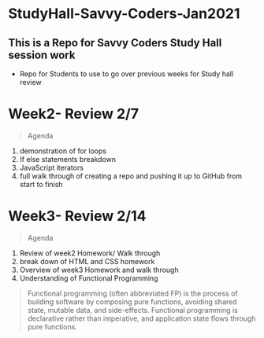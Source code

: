 # StudyHall-Savvy-Coders-Jan2021

## This is a Repo for Savvy Coders Study Hall session work 

- Repo for Students to use to go over previous weeks for Study hall review

# Week2- Review 2/7

> Agenda 
1. demonstration of for loops
2. If else statements breakdown
3. JavaScript iterators
4. full walk through of creating a repo and pushing it up to GitHub from start to finish

# Week3- Review 2/14

>Agenda
1. Review of week2 Homework/ Walk through
2. break down of HTML and CSS homework
3. Overview of week3 Homework and walk through
4. Understanding of Functional Programming 
> Functional programming (often abbreviated FP) is the process of building software by composing pure functions, avoiding shared state, mutable data, and side-effects. Functional programming is declarative rather than imperative, and application state flows through pure functions.

